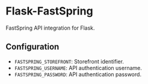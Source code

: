 # Flask-FastSpring

FastSpring API integration for Flask.

## Configuration

- `FASTSPRING_STOREFRONT`: Storefront identifier.
- `FASTSPRING_USERNAME`: API authentication username.
- `FASTSPRING_PASSWORD`: API authentication password.
